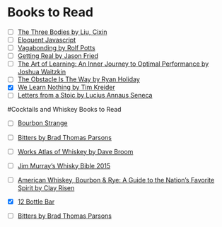 # Books to Read

- [ ] [The Three Bodies by Liu, Cixin ]()
- [ ] [Eloquent Javascript](http://eloquentjavascript.net/)
- [ ] [Vagabonding by Rolf Potts]()
- [ ] [Getting Real by Jason Fried]()
- [ ] [The Art of Learning: An Inner Journey to Optimal Performance by Joshua Waitzkin]()
- [ ] [The Obstacle Is The Way by Ryan Holiday]()
- [X] [We Learn Nothing by Tim Kreider]()
- [ ] [Letters from a Stoic by Lucius Annaus Seneca]()

#Cocktails and Whiskey Books to Read
- [ ] [Bourbon Strange]()
- [ ] [Bitters by Brad Thomas Parsons]()
- [ ] [Works Atlas of Whiskey by Dave Broom]()
- [ ] [Jim Murray’s Whisky Bible 2015]()
- [ ] [American Whiskey, Bourbon & Rye: A Guide to the Nation’s Favorite Spirit by Clay Risen]()
- [X] [12 Bottle Bar]()
- [ ] [Bitters by Brad Thomas Parsons]()


